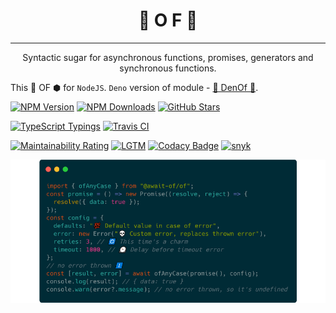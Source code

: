 <center><h1>🍬 O&nbsp;F 🍬</h1></center>

---

<center>Syntactic sugar for asynchronous functions, promises, generators and synchronous functions.</center>

This 🍬 OF ⬢ for `NodeJS`. `Deno` version of module - [🍬 DenOf 🦕](https://github.com/await-of/denof).

[![NPM Version][npm-version-img]][npm-version-url]
[![NPM Downloads][npm-downloads-img]][npm-downloads-url]
[![GitHub Stars][gh-stars-img]][gh-stars-url]

[![TypeScript Typings][ts-img]][ts-url]
[![Travis CI][travis-img]][travis-url]

[![Maintainability Rating][sonarcloud-img]][sonarcloud-url]
[![LGTM][lgtm-img]][lgtm-url]
[![Codacy Badge][codacy-img]][codacy-url]
[![snyk][snyk-img]][snyk-url]

![OF](example.webp?raw=true "OF")

<!-- Badges -->

[codacy-img]: https://app.codacy.com/project/badge/Grade/851db6300de44669bc92d7285b5d9cf1
[codacy-url]: https://www.codacy.com/gh/await-of/of/dashboard?utm_source=github.com&amp;utm_medium=referral&amp;utm_content=await-of/of&amp;utm_campaign=Badge_Grade
[snyk-img]: https://snyk.io/test/github/await-of/of/badge.svg
[snyk-url]: https://of.js.org/
[gh-stars-img]: https://badgen.net/github/stars/await-of/of?&icon=github&label=stars&color=FFCC33
[gh-stars-url]: https://github.com/await-of/of
[lgtm-img]: https://badgen.net/lgtm/grade/g/await-of/of?&icon=lgtm&label=lgtm:js/ts&color=00C853
[lgtm-url]: https://lgtm.com/projects/g/await-of/of/
[npm-downloads-img]: https://badgen.net/npm/dt/@await-of/of?&icon=terminal&label=downloads&color=009688
[npm-downloads-url]: https://npmjs.com/package/@await-of/of
[npm-version-img]: https://badgen.net/npm/v/@await-of/of?&icon=npm&label=npm&color=DD3636
[npm-version-url]: https://npmjs.com/package/@await-of/of
[sonarcloud-img]: https://sonarcloud.io/api/project_badges/measure?project=await-of_of&metric=sqale_rating
[sonarcloud-url]: https://sonarcloud.io/dashboard?id=await-of_of
[travis-img]: https://badgen.net/travis/await-of/of?&icon=travis&label=build
[travis-url]: https://travis-ci.org/github/await-of/of
[ts-img]: https://badgen.net/npm/types/@await-of/of?&icon=typescript&label=types&color=1E90FF
[ts-url]: https://github.com/await-of/of/blob/master/dist/of.d.ts
